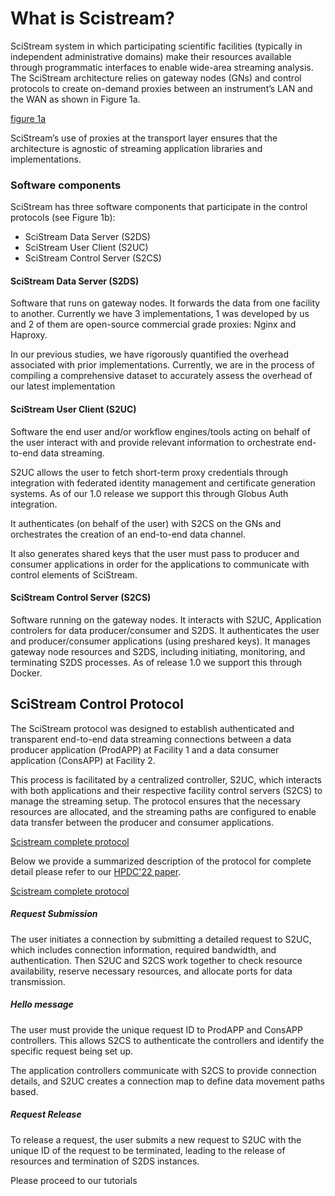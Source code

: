 # What is Scistream?

SciStream system in which participating scientific facilities (typically in independent administrative domains) make their resources available through programmatic interfaces to enable wide-area streaming analysis. The SciStream architecture relies on gateway nodes (GNs) and control protocols to create on-demand proxies between an instrument’s LAN and the WAN as shown in Figure 1a.

[figure 1a](figures/figure1a.png "Figure 1a")

SciStream’s use of proxies at the transport layer ensures that the architecture is agnostic of streaming application libraries and implementations.

### Software components

SciStream has three software components that participate in the control protocols (see Figure 1b):

* SciStream Data Server (S2DS)
* SciStream User Client (S2UC)
* SciStream Control Server (S2CS)

#### SciStream Data Server (S2DS)

Software that runs on gateway nodes. It forwards the data from one facility to another. Currently we have 3 implementations, 1 was developed by us and 2 of them are open-source commercial grade proxies: Nginx and Haproxy.

In our previous studies, we have rigorously quantified the overhead associated with prior implementations. Currently, we are in the process of compiling a comprehensive dataset to accurately assess the overhead of our latest implementation

#### SciStream User Client (S2UC)
 Software the end user and/or workflow engines/tools acting on behalf of the user interact with and provide relevant information to orchestrate end-to-end data streaming.

S2UC allows the user to fetch short-term proxy credentials through integration with federated identity management and certificate generation systems. As of our 1.0 release we support this through Globus Auth integration.

It authenticates (on behalf of the user) with S2CS on the GNs and orchestrates the creation of an end-to-end
data channel.

It also generates shared keys that the user must pass
to producer and consumer applications in order for the applications
to communicate with control elements of SciStream.

#### SciStream Control Server (S2CS)

Software running on the gateway nodes. It interacts with S2UC, Application controlers for data producer/consumer and S2DS. It authenticates the user and producer/consumer applications (using preshared keys). It manages gateway node resources and S2DS, including initiating, monitoring, and terminating S2DS
processes. As of release 1.0 we support this through Docker.

## SciStream Control Protocol

The SciStream protocol was designed to establish authenticated and transparent end-to-end data streaming connections between a data producer application (ProdAPP) at Facility 1 and a data consumer application (ConsAPP) at Facility 2.

This process is facilitated by a centralized controller, S2UC, which interacts with both applications and their respective facility control servers (S2CS) to manage the streaming setup. The protocol ensures that the necessary resources are allocated, and the streaming paths are configured to enable data transfer between the producer and consumer applications.

[Scistream complete protocol](figures/suli2021-SciStream.png "Scistream complete protocol")

Below we provide a summarized description of the protocol for complete detail please refer to our [HPDC'22 paper](https://dl.acm.org/doi/abs/10.1145/3502181.3531475).

[Scistream complete protocol](figures/scistream-summarized-protocol.png "Scistream summarized protocol")

##### Request Submission
The user initiates a connection by submitting a detailed request to S2UC, which includes connection information, required bandwidth, and authentication.
 Then S2UC and S2CS work together to check resource availability, reserve necessary resources, and allocate ports for data transmission.

##### Hello message
The user must provide the unique request ID to ProdAPP and ConsAPP controllers. This allows S2CS to authenticate the controllers and identify the specific request being set up.

The application controllers communicate with S2CS to provide connection details, and S2UC creates a connection map to define data movement paths based.

##### Request Release
To release a request, the user submits a new request to S2UC with the unique ID of the request to be terminated, leading to the release of resources and termination of S2DS instances.

Please proceed to our tutorials
